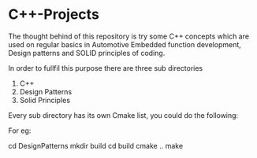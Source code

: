 # C++-Projects

The thought behind of this repository is try some C++ concepts which are used on regular basics in Automotive
Embedded function development, Design patterns and SOLID principles of coding.

In order to fullfil this purpose there are three sub directories

1. C++
2. Design Patterns
3. Solid Principles

Every sub directory has its own Cmake list, you could do the following:

For eg:

cd DesignPatterns
mkdir build
cd build
cmake ..
make

